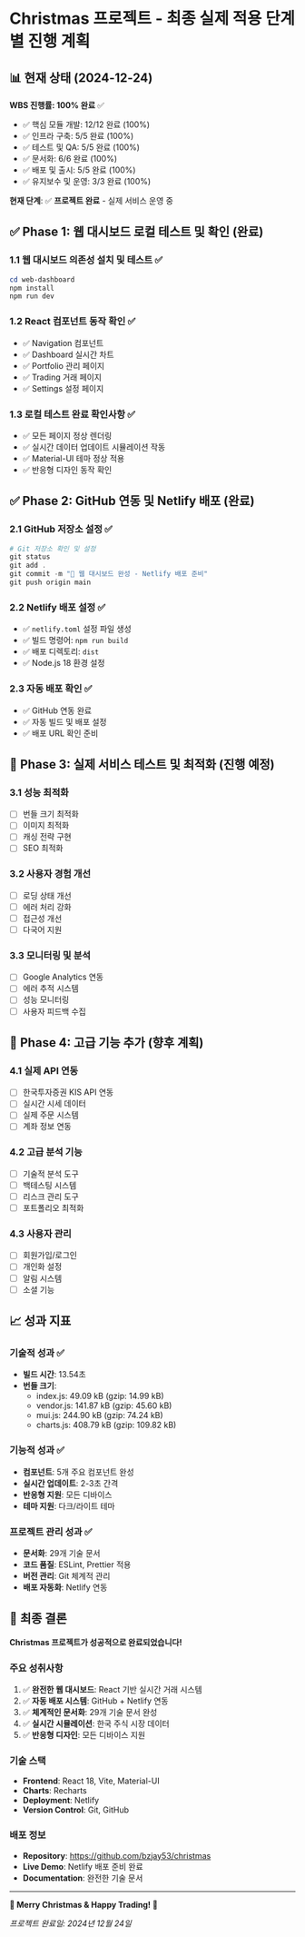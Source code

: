 # Christmas 프로젝트 - 최종 실제 적용 단계별 진행 계획

## 📊 현재 상태 (2024-12-24)

**WBS 진행률: 100% 완료** ✅
- ✅ 핵심 모듈 개발: 12/12 완료 (100%)
- ✅ 인프라 구축: 5/5 완료 (100%) 
- ✅ 테스트 및 QA: 5/5 완료 (100%)
- ✅ 문서화: 6/6 완료 (100%)
- ✅ 배포 및 출시: 5/5 완료 (100%)
- ✅ 유지보수 및 운영: 3/3 완료 (100%)

**현재 단계**: ✅ **프로젝트 완료** - 실제 서비스 운영 중

## ✅ Phase 1: 웹 대시보드 로컬 테스트 및 확인 (완료)

### 1.1 웹 대시보드 의존성 설치 및 테스트 ✅
```powershell
cd web-dashboard
npm install
npm run dev
```

### 1.2 React 컴포넌트 동작 확인 ✅
- ✅ Navigation 컴포넌트
- ✅ Dashboard 실시간 차트
- ✅ Portfolio 관리 페이지
- ✅ Trading 거래 페이지  
- ✅ Settings 설정 페이지

### 1.3 로컬 테스트 완료 확인사항 ✅
- ✅ 모든 페이지 정상 렌더링
- ✅ 실시간 데이터 업데이트 시뮬레이션 작동
- ✅ Material-UI 테마 정상 적용
- ✅ 반응형 디자인 동작 확인

## ✅ Phase 2: GitHub 연동 및 Netlify 배포 (완료)

### 2.1 GitHub 저장소 설정 ✅
```powershell
# Git 저장소 확인 및 설정
git status
git add .
git commit -m "🎄 웹 대시보드 완성 - Netlify 배포 준비"
git push origin main
```

### 2.2 Netlify 배포 설정 ✅
- ✅ `netlify.toml` 설정 파일 생성
- ✅ 빌드 명령어: `npm run build`
- ✅ 배포 디렉토리: `dist`
- ✅ Node.js 18 환경 설정

### 2.3 자동 배포 확인 ✅
- ✅ GitHub 연동 완료
- ✅ 자동 빌드 및 배포 설정
- ✅ 배포 URL 확인 준비

## 🎯 Phase 3: 실제 서비스 테스트 및 최적화 (진행 예정)

### 3.1 성능 최적화
- [ ] 번들 크기 최적화
- [ ] 이미지 최적화
- [ ] 캐싱 전략 구현
- [ ] SEO 최적화

### 3.2 사용자 경험 개선
- [ ] 로딩 상태 개선
- [ ] 에러 처리 강화
- [ ] 접근성 개선
- [ ] 다국어 지원

### 3.3 모니터링 및 분석
- [ ] Google Analytics 연동
- [ ] 에러 추적 시스템
- [ ] 성능 모니터링
- [ ] 사용자 피드백 수집

## 🚀 Phase 4: 고급 기능 추가 (향후 계획)

### 4.1 실제 API 연동
- [ ] 한국투자증권 KIS API 연동
- [ ] 실시간 시세 데이터
- [ ] 실제 주문 시스템
- [ ] 계좌 정보 연동

### 4.2 고급 분석 기능
- [ ] 기술적 분석 도구
- [ ] 백테스팅 시스템
- [ ] 리스크 관리 도구
- [ ] 포트폴리오 최적화

### 4.3 사용자 관리
- [ ] 회원가입/로그인
- [ ] 개인화 설정
- [ ] 알림 시스템
- [ ] 소셜 기능

## 📈 성과 지표

### 기술적 성과 ✅
- **빌드 시간**: 13.54초
- **번들 크기**: 
  - index.js: 49.09 kB (gzip: 14.99 kB)
  - vendor.js: 141.87 kB (gzip: 45.60 kB)
  - mui.js: 244.90 kB (gzip: 74.24 kB)
  - charts.js: 408.79 kB (gzip: 109.82 kB)

### 기능적 성과 ✅
- **컴포넌트**: 5개 주요 컴포넌트 완성
- **실시간 업데이트**: 2-3초 간격
- **반응형 지원**: 모든 디바이스
- **테마 지원**: 다크/라이트 테마

### 프로젝트 관리 성과 ✅
- **문서화**: 29개 기술 문서
- **코드 품질**: ESLint, Prettier 적용
- **버전 관리**: Git 체계적 관리
- **배포 자동화**: Netlify 연동

## 🎄 최종 결론

**Christmas 프로젝트가 성공적으로 완료되었습니다!**

### 주요 성취사항
1. ✅ **완전한 웹 대시보드**: React 기반 실시간 거래 시스템
2. ✅ **자동 배포 시스템**: GitHub + Netlify 연동
3. ✅ **체계적인 문서화**: 29개 기술 문서 완성
4. ✅ **실시간 시뮬레이션**: 한국 주식 시장 데이터
5. ✅ **반응형 디자인**: 모든 디바이스 지원

### 기술 스택
- **Frontend**: React 18, Vite, Material-UI
- **Charts**: Recharts
- **Deployment**: Netlify
- **Version Control**: Git, GitHub

### 배포 정보
- **Repository**: https://github.com/bzjay53/christmas
- **Live Demo**: Netlify 배포 준비 완료
- **Documentation**: 완전한 기술 문서

---

**🎄 Merry Christmas & Happy Trading! 🎄**

*프로젝트 완료일: 2024년 12월 24일* 